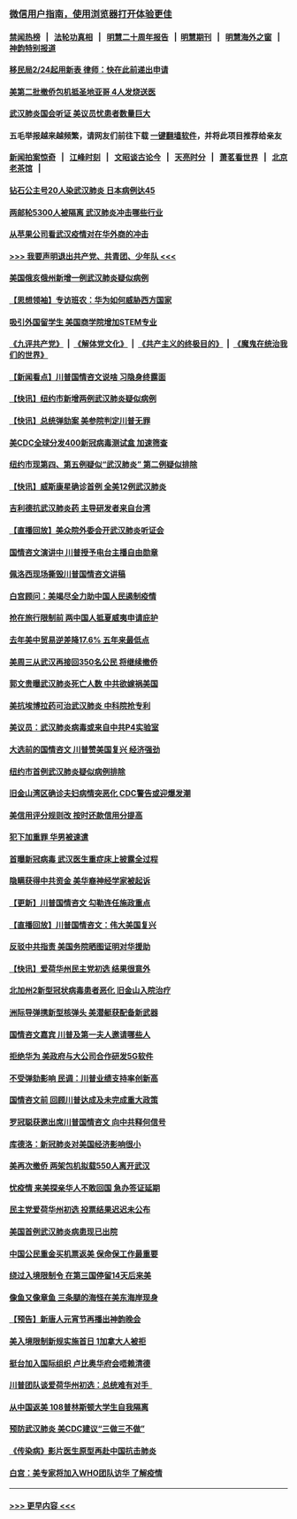 ### [微信用户指南，使用浏览器打开体验更佳](https://github.com/gfw-breaker/banned-news1/blob/master/indexes/wechat-guide.md?t=0)
#### [禁闻热榜](热点新闻.md?t=0)  &nbsp;&nbsp;|&nbsp;&nbsp; [法轮功真相](https://github.com/gfw-breaker/truth/blob/master/README.md?t=0) &nbsp;&nbsp;|&nbsp;&nbsp; [明慧二十周年报告](https://github.com/gfw-breaker/mh-reports/blob/master/README.md?t=0) &nbsp;&nbsp;|&nbsp;&nbsp;[明慧期刊](https://github.com/gfw-breaker/mh-qikan) &nbsp;&nbsp;|&nbsp;&nbsp; [明慧海外之窗](https://github.com/gfw-breaker/mh-news/blob/master/README.md?t=0) &nbsp;&nbsp;|&nbsp;&nbsp; [神韵特别报道](https://github.com/gfw-breaker/mh-news/blob/master/shenyun.md?t=0)
#### [移民局2/24起用新表  律师：快在此前递出申请](../pages/nsc412/n11848220.md?t=02061755) 
#### [美第二批撤侨包机抵圣地亚哥 4人发烧送医](../pages/nsc412/n11847923.md?t=02061755) 
#### [武汉肺炎国会听证 美议员忧患者数量巨大](../pages/nsc412/n11844851.md?t=02061755) 
#### 五毛举报越来越频繁，请网友们前往下载 [一键翻墙软件](https://github.com/gfw-breaker/ssr-accounts)，并将此项目推荐给亲友
#### [新闻拍案惊奇](https://github.com/gfw-breaker/banned-news1/blob/master/pages/link4.md) &nbsp;&nbsp;|&nbsp;&nbsp; [江峰时刻](https://github.com/gfw-breaker/banned-news1/blob/master/pages/link4.md) &nbsp;&nbsp;|&nbsp;&nbsp; [文昭谈古论今](https://github.com/gfw-breaker/banned-news1/blob/master/pages/link4.md) &nbsp;&nbsp;|&nbsp;&nbsp; [天亮时分](https://github.com/gfw-breaker/banned-news1/blob/master/pages/link4.md) &nbsp;&nbsp;|&nbsp;&nbsp; [萧茗看世界](https://github.com/gfw-breaker/banned-news1/blob/master/pages/link4.md) &nbsp;&nbsp;|&nbsp;&nbsp; [北京老茶馆](https://github.com/gfw-breaker/banned-news1/blob/master/pages/link4.md) &nbsp;&nbsp;|&nbsp;&nbsp; 
#### [钻石公主号20人染武汉肺炎 日本病例达45](../pages/nsc412/n11847823.md?t=02061755) 
#### [两邮轮5300人被隔离 武汉肺炎冲击哪些行业](../pages/nsc412/n11847456.md?t=02061755) 
#### [从苹果公司看武汉疫情对在华外商的冲击](../pages/nsc412/n11847586.md?t=02061755) 
#### [>>> 我要声明退出共产党、共青团、少年队 <<<](https://github.com/begood0513/goodnews/blob/master/quit/letter.md) 
#### [美国俄亥俄州新增一例武汉肺炎疑似病例](../pages/nsc412/n11847714.md?t=02061755) 
#### [【思想领袖】专访班农：华为如何威胁西方国家](../pages/nsc412/n11847306.md?t=02061755) 
#### [吸引外国留学生 美国商学院增加STEM专业](../pages/nsc412/n11847417.md?t=02061755) 
#### [《九评共产党》](https://github.com/begood0513/9ping.md/blob/master/README.md) &nbsp;|&nbsp; [《解体党文化》](../../../../jtdwh.md/blob/master/README.md)  &nbsp;|&nbsp; [《共产主义的终极目的》](../../../../gczydzjmd.md/blob/master/README.md) &nbsp;|&nbsp; [《魔鬼在统治我们的世界》](../../../../mgztzwmdsj.md/blob/master/README.md) 
#### [【新闻看点】川普国情咨文说啥 习隐身终露面](../pages/nsc412/n11847016.md?t=02061755) 
#### [【快讯】纽约市新增两例武汉肺炎疑似病例](../pages/nsc412/n11847250.md?t=02061755) 
#### [【快讯】总统弹劾案 美参院判定川普无罪](../pages/nsc412/n11847316.md?t=02061755) 
#### [美CDC全球分发400新冠病毒测试盒 加速筛查](../pages/nsc412/n11847260.md?t=02061755) 
#### [纽约市现第四、第五例疑似“武汉肺炎”   第二例疑似排除](../pages/nsc412/n11847332.md?t=02061755) 
#### [【快讯】威斯康星确诊首例 全美12例武汉肺炎](../pages/nsc412/n11847162.md?t=02061755) 
#### [吉利德抗武汉肺炎药 主导研发者来自台湾](../pages/nsc412/n11847064.md?t=02061755) 
#### [【直播回放】美众院外委会开武汉肺炎听证会](../pages/nsc412/n11846727.md?t=02061755) 
#### [国情咨文演讲中 川普授予电台主播自由勋章](../pages/nsc412/n11846815.md?t=02061755) 
#### [佩洛西现场撕毁川普国情咨文讲稿](../pages/nsc412/n11846724.md?t=02061755) 
#### [白宫顾问：美竭尽全力助中国人民遏制疫情](../pages/nsc412/n11846756.md?t=02061755) 
#### [抢在旅行限制前 两中国人抵夏威夷申请庇护](../pages/nsc412/n11846866.md?t=02061755) 
#### [去年美中贸易逆差降17.6% 五年来最低点](../pages/nsc412/n11846755.md?t=02061755) 
#### [美周三从武汉再接回350名公民 将继续撤侨](../pages/nsc412/n11846705.md?t=02061755) 
#### [郭文贵曝武汉肺炎死亡人数 中共欲嫁祸美国](../pages/nsc412/n11846240.md?t=02061755) 
#### [美抗埃博拉药可治武汉肺炎 中科院抢专利](../pages/nsc412/n11846409.md?t=02061755) 
#### [美议员：武汉肺炎病毒或来自中共P4实验室](../pages/nsc412/n11846043.md?t=02061755) 
#### [大选前的国情咨文 川普赞美国复兴 经济强劲](../pages/nsc412/n11845526.md?t=02061755) 
#### [纽约市首例武汉肺炎疑似病例排除](../pages/nsc412/n11844989.md?t=02061755) 
#### [旧金山湾区确诊夫妇病情突恶化 CDC警告或迎爆发潮](../pages/nsc412/n11845730.md?t=02061755) 
#### [美信用评分规则改  按时还款信用分提高](../pages/nsc412/n11845488.md?t=02061755) 
#### [犯下加重罪 华男被速遣](../pages/nsc412/n11845476.md?t=02061755) 
#### [首曝新冠病毒 武汉医生重症床上披露全过程](../pages/nsc412/n11845150.md?t=02061755) 
#### [隐瞒获得中共资金 美华裔神经学家被起诉](../pages/nsc412/n11844879.md?t=02061755) 
#### [【更新】川普国情咨文 勾勒连任施政重点](../pages/nsc412/n11845223.md?t=02061755) 
#### [【直播回放】川普国情咨文：伟大美国复兴](../pages/nsc412/n11842079.md?t=02061755) 
#### [反驳中共指责 美国务院晒图证明对华援助](../pages/nsc412/n11844859.md?t=02061755) 
#### [【快讯】爱荷华州民主党初选 结果很意外](../pages/nsc412/n11844878.md?t=02061755) 
#### [北加州2新型冠状病毒患者恶化 旧金山入院治疗](../pages/nsc412/n11844842.md?t=02061755) 
#### [洲际导弹携新型核弹头 美潜艇获配备新武器](../pages/nsc412/n11844680.md?t=02061755) 
#### [国情咨文嘉宾 川普及第一夫人邀请哪些人](../pages/nsc412/n11844712.md?t=02061755) 
#### [拒绝华为 美政府与大公司合作研发5G软件](../pages/nsc412/n11844625.md?t=02061755) 
#### [不受弹劾影响 民调：川普业绩支持率创新高](../pages/nsc412/n11844622.md?t=02061755) 
#### [国情咨文前 回顾川普达成及未完成重大政策](../pages/nsc412/n11844581.md?t=02061755) 
#### [罗冠聪获邀出席川普国情咨文 向中共释何信号](../pages/nsc412/n11844355.md?t=02061755) 
#### [库德洛：新冠肺炎对美国经济影响很小](../pages/nsc412/n11844418.md?t=02061755) 
#### [美再次撤侨 两架包机拟载550人离开武汉](../pages/nsc412/n11844407.md?t=02061755) 
#### [忧疫情 来美探亲华人不敢回国 急办签证延期](../pages/nsc412/n11843344.md?t=02061755) 
#### [民主党爱荷华州初选 投票结果迟迟未公布](../pages/nsc412/n11844207.md?t=02061755) 
#### [美国首例武汉肺炎病患现已出院](../pages/nsc412/n11842740.md?t=02061755) 
#### [中国公民重金买机票返美 保命保工作最重要](../pages/nsc412/n11843282.md?t=02061755) 
#### [绕过入境限制令  在第三国停留14天后来美](../pages/nsc412/n11843341.md?t=02061755) 
#### [像鱼又像章鱼 三条腿的海怪在美东海岸现身](../pages/nsc412/n11843092.md?t=02061755) 
#### [【预告】新唐人元宵节再播出神韵晚会](../pages/nsc412/n11843192.md?t=02061755) 
#### [美入境限制新规实施首日 1加拿大人被拒](../pages/nsc412/n11843058.md?t=02061755) 
#### [挺台加入国际组织 卢比奥华府会唔赖清德](../pages/nsc412/n11843023.md?t=02061755) 
#### [川普团队谈爱荷华州初选：总统难有对手  ](../pages/nsc412/n11842867.md?t=02061755) 
#### [从中国返美 108普林斯顿大学生自我隔离](../pages/nsc412/n11842714.md?t=02061755) 
#### [预防武汉肺炎 美CDC建议“三做三不做”](../pages/nsc412/n11842700.md?t=02061755) 
#### [《传染病》影片医生原型再赴中国抗击肺炎](../pages/nsc412/n11842626.md?t=02061755) 
#### [白宫：美专家将加入WHO团队访华 了解疫情](../pages/nsc412/n11842198.md?t=02061755) 

----
#### [ >>> 更早内容 <<< ](../indexes/nsc412-earlier.md)
